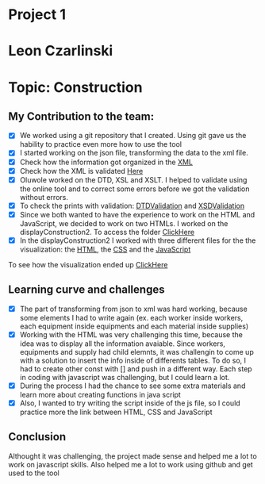 # Project 1
# Leon Czarlinski
# Topic: Construction

## My Contribution to the team:
- [X] We worked using a git repository that I created. Using git gave us the hability to practice even more how to use the tool
- [X] I started working on the json file, transforming the data to the xml file. 
- [X] Check how the information got organized in the [XML](construction.xml) 
- [X] Check how the XML is validated [Here](XML_Validation.png)
- [X] Oluwole worked on the DTD, XSL and XSLT. I helped to validate using the online tool and to correct some errors before we got the validation without errors. 
- [X] To check the prints with validation: [DTDValidation](DTD_Validation.png) and [XSDValidation](XSD_Validation.png)
- [X] Since we both wanted to have the experience to work on the HTML and JavaScript, we decided to work on two HTMLs. I worked on the displayConstruction2. To access the folder [ClickHere](/displayConstruction2/)
- [X] In the displayConstruction2 I worked with three different files for the the visualization: the [HTML](/displayConstruction2/displayConstruction2.html), the [CSS](/displayConstruction2/style.css) and the [JavaScript](/displayConstruction2/script.js)

To see how the visualization ended up [ClickHere](displayConstruction2.png)


## Learning curve and challenges
- [X] The part of transforming from json to xml was hard working, because some elements I had to write again (ex. each worker inside workers, each equipment inside equipments and each material inside supplies)
- [X] Working with the HTML was very challenging this time, because the idea was to display all the information avaiable. Since workers, equipments and supply had child elemnts, it was challengin to come up with a solution to insert the info inside of differents tables. To do so, I had to create other const with [] and push in a different way. Each step in coding with javascript was challenging, but I could learn a lot. 
- [X] During the process I had the chance to see some extra materials and learn more about creating functions in java script
- [X] Also, I wanted to try writing the script inside of the js file, so I could practice more the link between HTML, CSS and JavaScript

## Conclusion
Althought it was challenging, the project made sense and helped me a lot to work on javascript skills. Also helped me a lot to work using github and get used to the tool
